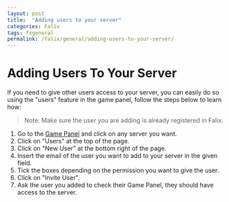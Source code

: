 ```yaml
---
layout: post
title:  "Adding users to your server"
categories: Falix
tags: fxgeneral
permalink: /falix/general/adding-users-to-your-server/
---
```



# Adding Users To Your Server
If you need to give other users access to your server, you can easily do so using the "users" feature in the game panel, follow the steps below to learn how:

> Note: Make sure the user you are adding is already registered in Falix.

1. Go to the [Game Panel](https://panel.falixnodes.net) and click on any server you want.
2. Click on "Users" at the top of the page.
3. Click on "New User" at the bottom right of the page.
4. Insert the email of the user you want to add to your server in the given field.
5. Tick the boxes depending on the permission you want to give the user.
6. Click on "Invite User".
7. Ask the user you added to check their Game Panel, they should have access to the server.
